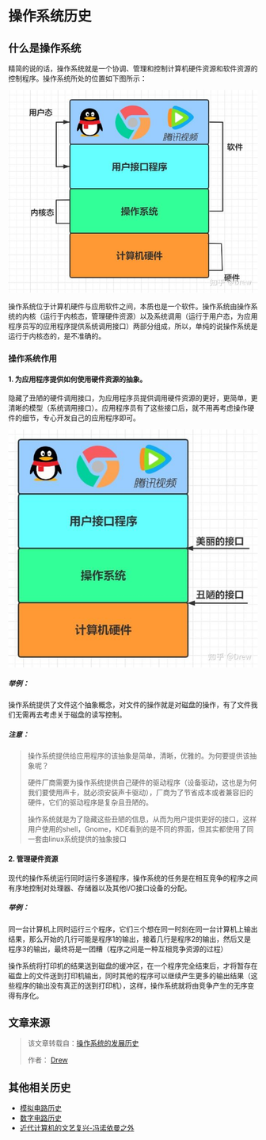 # 操作系统历史
## 什么是操作系统
精简的说的话，操作系统就是一个协调、管理和控制计算机硬件资源和软件资源的控制程序。操作系统所处的位置如下图所示：

![os_loc](README.assets/os_loc.jpg)

操作系统位于计算机硬件与应用软件之间，本质也是一个软件。操作系统由操作系统的内核（运行于内核态，管理硬件资源）以及系统调用（运行于用户态，为应用程序员写的应用程序提供系统调用接口）两部分组成，所以，单纯的说操作系统是运行于内核态的，是不准确的。

### 操作系统作用
#### 1. 为应用程序提供如何使用硬件资源的抽象。
隐藏了丑陋的硬件调用接口，为应用程序员提供调用硬件资源的更好，更简单，更清晰的模型（系统调用接口）。应用程序员有了这些接口后，就不用再考虑操作硬件的细节，专心开发自己的应用程序即可。

![os_desc](README.assets/os_desc.jpg)

##### 举例：
操作系统提供了文件这个抽象概念，对文件的操作就是对磁盘的操作，有了文件我们无需再去考虑关于磁盘的读写控制。

##### 注意：
> 
> 操作系统提供给应用程序的该抽象是简单，清晰，优雅的。为何要提供该抽象呢？
> 
> 硬件厂商需要为操作系统提供自己硬件的驱动程序（设备驱动，这也是为何我们要使用声卡，就必须安装声卡驱动），厂商为了节省成本或者兼容旧的硬件，它们的驱动程序是复杂且丑陋的。
> 
> 操作系统就是为了隐藏这些丑陋的信息，从而为用户提供更好的接口，这样用户使用的shell，Gnome，KDE看到的是不同的界面，但其实都使用了同一套由linux系统提供的抽象接口


#### 2. 管理硬件资源
现代的操作系统运行同时运行多道程序，操作系统的任务是在相互竞争的程序之间有序地控制对处理器、存储器以及其他I/O接口设备的分配。

##### 举例：
同一台计算机上同时运行三个程序，它们三个想在同一时刻在同一台计算机上输出结果，那么开始的几行可能是程序1的输出，接着几行是程序2的输出，然后又是程序3的输出，最终将是一团糟（程序之间是一种互相竞争资源的过程）

操作系统将打印机的结果送到磁盘的缓冲区，在一个程序完全结束后，才将暂存在磁盘上的文件送到打印机输出，同时其他的程序可以继续产生更多的输出结果（这些程序的输出没有真正的送到打印机），这样，操作系统就将由竞争产生的无序变得有序化。



## 文章来源
> 该文章转载自：[操作系统的发展历史](https://zhuanlan.zhihu.com/p/367996835)
> 
> 作者：       [Drew](https://www.zhihu.com/people/drew-62-16)
## 其他相关历史
- [模拟电路历史](https://www.bilibili.com/video/BV1774114798/?spm_id_from=333.788.recommend_more_video.3&vd_source=afbe39567defad401c79f6fbb57691cf)
- [数字电路历史](https://www.bilibili.com/video/BV1Hi4y1t7zY/?spm_id_from=333.788.recommend_more_video.0&vd_source=afbe39567defad401c79f6fbb57691cf)
- [近代计算机的文艺复兴-冯诺依曼之外](https://www.bilibili.com/video/BV1Uf4y1o7aj?spm_id_from=333.999.0.0&vd_source=afbe39567defad401c79f6fbb57691cf)
